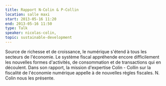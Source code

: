 ```yaml
---
title: Rapport N-Colin & P-Collin
location: salle maxi
start: 2013-05-16 11:20
end: 2013-05-16 11:50
type: Talk
speaker: nicolas-colin,
topic: sustainable-development
---
```


Source de richesse et de croissance, le numérique s'étend à tous les secteurs de l'économie. Le système fiscal appréhende encore difficilement les nouvelles formes d'activités, de consommation et de transactions qui en découlent. Dans son rapport, la mission d'expertise Colin - Collin sur la fiscalité de l'économie numérique appelle à de nouvelles règles fiscales. N. Colin nous les présente.